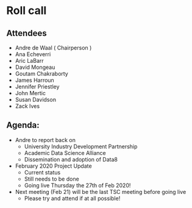 # Roll call
## Attendees

- Andre de Waal ( Chairperson )
- Ana Echeverri
- Aric LaBarr
- David Mongeau
- Goutam Chakraborty
- James Harroun
- Jennifer Priestley
- John Mertic
- Susan Davidson
- Zack Ives

## Agenda:

- Andre to report back on
  - University Industry Development Partnership
  - Academic Data Science Alliance
  - Dissemination and adoption of Data8 
- February 2020 Project Update
  - Current status
  - Still needs to be done
  - Going live Thursday the 27th of Feb 2020!
- Next meeting (Feb 21) will be the last TSC meeting before going live
  - Please try and attend if at all possible!
